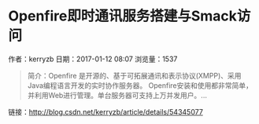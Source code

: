 # Openfire即时通讯服务搭建与Smack访问
作者：kerryzb
日期：2017-01-12 08:07
浏览量：1537
> 简介：Openfire 是开源的、基于可拓展通讯和表示协议(XMPP)、采用Java编程语言开发的实时协作服务器。 Openfire安装和使用都非常简单，并利用Web进行管理。单台服务器可支持上万并发用户。...

 链接：http://blog.csdn.net/kerryzb/article/details/54345077
